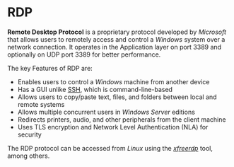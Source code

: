 # RDP

**Remote Desktop Protocol** is a proprietary protocol developed by _Microsoft_ that allows users to remotely access and control a _Windows_ system over a network connection. It operates in the Application layer on port 3389 and optionally on UDP port 3389 for better performance.

The key Features of RDP are:

* Enables users to control a _Windows_ machine from another device
* Has a GUI unlike [SSH](ssh.md), which is command-line-based
* Allows users to copy/paste text, files, and folders between local and remote systems
* Allows multiple concurrent users in _Windows Server_ editions
* Redirects printers, audio, and other peripherals from the client machine
* Uses TLS encryption and Network Level Authentication (NLA) for security

The RDP protocol can be accessed from _Linux_ using the [_xfreerdp_](../tools-and-utilities.md#xfreerdp) tool, among others.

